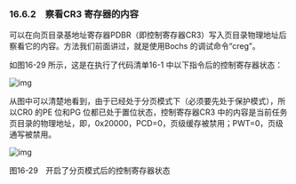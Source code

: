### 16.6.2　察看CR3 寄存器的内容

可以在向页目录基地址寄存器PDBR（即控制寄存器CR3）写入页目录物理地址后察看它的内容。方法我们前面讲过，就是使用Bochs 的调试命令“creg”。

如图16-29 所示，这是在执行了代码清单16-1 中以下指令后的控制寄存器状态：

![img](../0-Assets/Epubook/x86汇编语言从实模式到保护模式_李忠_等_Z_Library/images/00715.jpeg)

从图中可以清楚地看到，由于已经处于分页模式下（必须要先处于保护模式），所以CR0 的PE 位和PG 位都已处于置位状态，控制寄存器CR3 中的内容是当前任务页目录的物理地址，即，0x20000，PCD=0，页级缓存被禁用；PWT=0，页级通写被禁用。

![img](../0-Assets/Epubook/x86汇编语言从实模式到保护模式_李忠_等_Z_Library/images/00716.jpeg)

图16-29　开启了分页模式后的控制寄存器状态